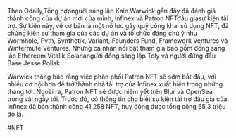Theo Odaily,Tổng hợpngười sáng lập Kain Warwick gần đây đã đánh giá thành công của dự án mới của mình, Infinex và Patron NFTđấu giásự kiện tài trợ. Sự kiện này, về cơ bản là một nỗ lực gây quỹ công khai sử dụng NFT, đã chứng kiến ​​sự tham gia của các dự án và tổ chức đáng chú ý như Wormhole, Pyth, Synthetix, Variant, Founders Fund, Framework Ventures và Wintermute Ventures. Những cá nhân nổi bật tham gia bao gồm đồng sáng lập Ethereum Vitalik,Solanangười đồng sáng lập Toly và người đứng đầu Base Jesse Pollak.

Warwick thông báo rằng việc phân phối Patron NFT sẽ sớm bắt đầu, với nhiều cơ hội hơn để trở thành nhà tài trợ của Infinex xuất hiện trong những tháng tới. Ngoài ra, Patron NFT sẽ được niêm yết trên Blur và OpenSea trong vài ngày tới. Trước đó, có thông tin cho biết sự kiện tài trợ đấu giá của Infinex đã bán thành công 41.258 NFT, huy động được tổng cộng 65,3 triệu đô la.

#NFT 
